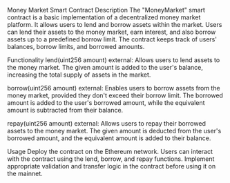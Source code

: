 

Money Market Smart Contract
Description
The "MoneyMarket" smart contract is a basic implementation of a decentralized money market platform. It allows users to lend and borrow assets within the market. Users can lend their assets to the money market, earn interest, and also borrow assets up to a predefined borrow limit. The contract keeps track of users' balances, borrow limits, and borrowed amounts.

Functionality
lend(uint256 amount) external: Allows users to lend assets to the money market. The given amount is added to the user's balance, increasing the total supply of assets in the market.

borrow(uint256 amount) external: Enables users to borrow assets from the money market, provided they don't exceed their borrow limit. The borrowed amount is added to the user's borrowed amount, while the equivalent amount is subtracted from their balance.

repay(uint256 amount) external: Allows users to repay their borrowed assets to the money market. The given amount is deducted from the user's borrowed amount, and the equivalent amount is added to their balance.



Usage
Deploy the contract on the Ethereum network.
Users can interact with the contract using the lend, borrow, and repay functions.
Implement appropriate validation and transfer logic in the contract before using it on the mainnet.
